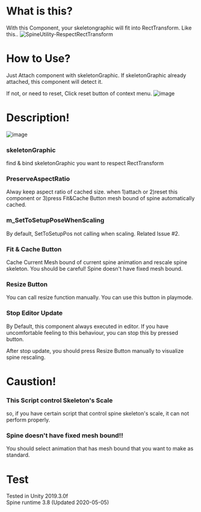 # What is this?
With this Component, your skeletongraphic will fit into RectTransform.
Like this..
![SpineUtility-RespectRectTransform](https://user-images.githubusercontent.com/14087406/81152100-97b3fb80-8fbc-11ea-8358-7d4827965724.gif)


# How to Use?
Just Attach component with skeletonGraphic.
If skeletonGraphic already attached, this component will detect it.

If not, or need to reset, Click reset button of context menu.
![image](https://user-images.githubusercontent.com/14087406/88248419-1bd47000-ccdc-11ea-89d5-52ca5847d138.png) 


# Description!
![image](https://user-images.githubusercontent.com/14087406/88248452-3a3a6b80-ccdc-11ea-97a7-7deb6e9e206b.png) 

### skeletonGraphic 
find & bind skeletonGraphic you want to respect RectTransform

### PreserveAspectRatio
Alway keep aspect ratio of cached size.
when 1)attach or 2)reset this component or 3)press Fit&Cache Button mesh bound of spine automatically cached.

### m_SetToSetupPoseWhenScaling
By default, SetToSetupPos not calling when scaling.
Related Issue #2.

### Fit & Cache Button
Cache Current Mesh bound of current spine animation and rescale spine skeleton.
You should be careful! Spine doesn't have fixed mesh bound.

### Resize Button
You can call resize function manually. You can use this button in playmode.

### Stop Editor Update
By Default, this component always executed in editor. If you have uncomfortable feeling to this behaviour, you can stop
this by pressed button.

After stop update, you should press Resize Button manually to visualize spine rescaling.

# Caustion!
### This Script control Skeleton's Scale
so, if you have certain script that control spine skeleton's scale, it can not perform properly.

### Spine doesn't have fixed mesh bound!!
You should select animation that has mesh bound that you want to make as standard.

# Test
Tested in Unity 2019.3.0f  
Spine runtime 3.8 (Updated 2020-05-05)
